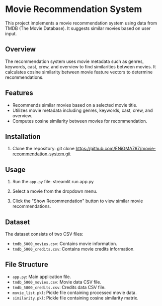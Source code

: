 # Movie Recommendation System

This project implements a movie recommendation system using data from TMDB (The Movie Database). It suggests similar movies based on user input.

## Overview

The recommendation system uses movie metadata such as genres, keywords, cast, crew, and overview to find similarities between movies. It calculates cosine similarity between movie feature vectors to determine recommendations.

## Features

- Recommends similar movies based on a selected movie title.
- Utilizes movie metadata including genres, keywords, cast, crew, and overview.
- Computes cosine similarity between movies for recommendation.

## Installation

1. Clone the repository:
git clone https://github.com/ENiGMA787/movie-recommendation-system.git


## Usage

1. Run the `app.py` file: streamlit run app.py


2. Select a movie from the dropdown menu.
3. Click the "Show Recommendation" button to view similar movie recommendations.

## Dataset

The dataset consists of two CSV files:
- `tmdb_5000_movies.csv`: Contains movie information.
- `tmdb_5000_credits.csv`: Contains movie credits information.

## File Structure

- `app.py`: Main application file.
- `tmdb_5000_movies.csv`: Movie data CSV file.
- `tmdb_5000_credits.csv`: Credits data CSV file.
- `movie_list.pkl`: Pickle file containing processed movie data.
- `similarity.pkl`: Pickle file containing cosine similarity matrix.

